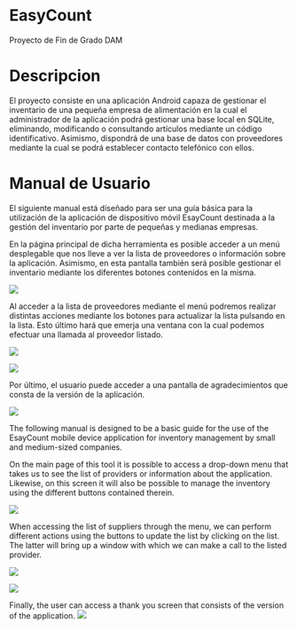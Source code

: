 # EasyCount
Proyecto de Fin de Grado DAM
# Descripcion

El proyecto consiste en una aplicación Android capaza de gestionar el inventario de una pequeña empresa de alimentación en la cual el administrador de la aplicación podrá gestionar una base local en SQLite, eliminando, modificando o consultando artículos mediante un código identificativo. Asimismo, dispondrá de una base de datos con proveedores mediante la cual se podrá establecer contacto telefónico con ellos.

# Manual de Usuario

El siguiente manual está diseñado para ser una guía básica para la utilización de la aplicación de dispositivo móvil EsayCount destinada a la gestión del inventario por parte de pequeñas y medianas empresas.

En la página principal de dicha herramienta es posible acceder a un menú desplegable que nos lleve a ver la lista de proveedores o información sobre la aplicación. Asimismo, en esta pantalla también será posible gestionar el inventario mediante los diferentes botones contenidos en la misma.

![](Capturas/captura1.jpg)

Al acceder a la lista de proveedores mediante el menú podremos realizar distintas acciones mediante los botones para actualizar la lista pulsando en la lista. Esto último hará que emerja una ventana con la cual podemos efectuar una llamada al proveedor listado.

![](Capturas/captura2.jpg)

![](Capturas/captura3.png)

Por último, el usuario puede acceder a una pantalla de agradecimientos que consta de la versión de la aplicación.

![](Capturas/Captura4.png)


The following manual is designed to be a basic guide for the use of the EsayCount mobile device application for inventory management by small and medium-sized companies.

On the main page of this tool it is possible to access a drop-down menu that takes us to see the list of providers or information about the application. Likewise, on this screen it will also be possible to manage the inventory using the different buttons contained therein.

![](Capturas/captura1.jpg)

When accessing the list of suppliers through the menu, we can perform different actions using the buttons to update the list by clicking on the list. The latter will bring up a window with which we can make a call to the listed provider.

![](Capturas/captura2.jpg)

![](Capturas/captura3.png)

Finally, the user can access a thank you screen that consists of the version of the application.
![](Capturas/Captura4.png)
